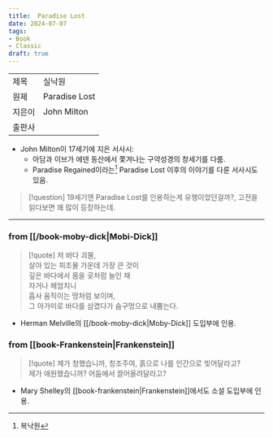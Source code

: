 ```yaml
---
title:  Paradise Lost
date: 2024-07-07
tags:
- Book
- Classic
draft: true 
---
```


| | |
| --- | --- |
| 제목 | 실낙원 |
| 원제 | Paradise Lost |
| 지은이 | John Milton |
| 출판사 | |

- John Milton이 17세기에 지은 서사시:
    - 아담과 이브가 에덴 동산에서 쫓겨나는 구약성경의 창세기를 다룸.
    - Paradise Regained이라는[^1] Paradise Lost 이후의 이야기를 다룬 서사시도 있음.

[^1]: 복낙원

> [!question] 19세기엔 Paradise Lost를 인용하는게 유행이었던걸까?, 고전을 읽다보면 꽤 많이 등장하는데.


---
### from [[/book-moby-dick|Mobi-Dick]]
> [!quote]
> 저 바다 괴물,<BR />
> 살아 있는 피조물 가운데 가장 큰 것이<BR />
> 깊은 바다에서 몸을 곶처럼 늘인 채<BR />
> 자거나 헤엄치니<BR />
> 흡사 움직이는 땅처럼 보이며,<BR />
> 그 아가미로 바다를 삼켰다가 숨구멍으로 내뿜는다.

- Herman Melville의 [[/book-moby-dick|Moby-Dick]] 도입부에 인용.


### from [[book-Frankenstein|Frankenstein]]
> [!quote] 
> 제가 청했습니까, 창조주여, 흙으로 나를 인간으로 빚어달라고?<BR />
> 제가 애원했습니까? 어둠에서 끌어올려달라고?

- Mary Shelley의 [[book-frankenstein|Frankenstein]]에서도 소설 도입부에 인용.
